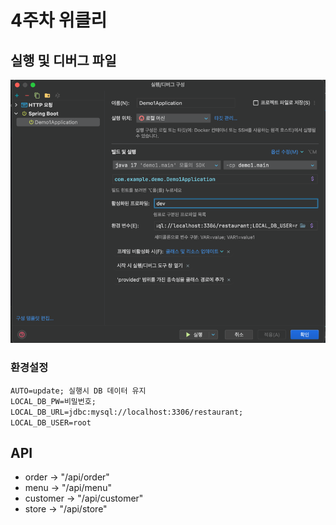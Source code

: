 # 4주차 위클리

## 실행 및 디버그 파일
![img.png](img.png)
### 환경설정
`AUTO=update; 실행시 DB 데이터 유지`  
`LOCAL_DB_PW=비밀번호;`  
`LOCAL_DB_URL=jdbc:mysql://localhost:3306/restaurant;`  
`LOCAL_DB_USER=root`
## API
- order -> "/api/order" 
- menu -> "/api/menu" 
- customer -> "/api/customer" 
- store -> "/api/store" 